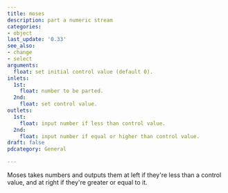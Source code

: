 ```yaml
---
title: moses
description: part a numeric stream
categories:
- object
last_update: '0.33'
see_also:
- change
- select
arguments:
  float: set initial control value (default 0).
inlets:
  1st:
    float: number to be parted.
  2nd:
    float: set control value.
outlets:
  1st:
    float: input number if less than control value.
  2nd:
    float: input number if equal or higher than control value.
draft: false
pdcategory: General

---
```

Moses takes numbers and outputs them at left if they're less than a control value,  and at right if they're greater or equal to it.

